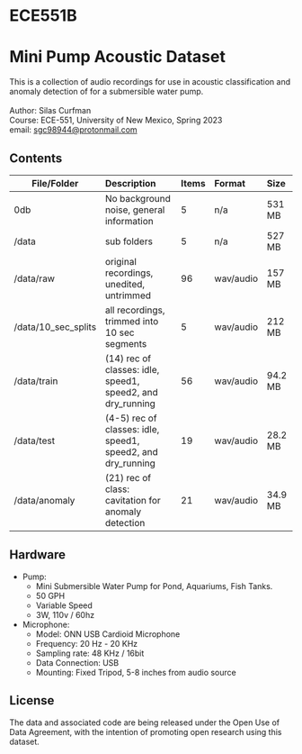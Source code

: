# ECE551B
# Mini Pump Acoustic Dataset
This is a collection of audio recordings for use in acoustic classification and anomaly detection of for a submersible water pump.<br /><br />
Author: Silas Curfman<br />
Course: ECE-551, University of New Mexico, Spring 2023<br />
email: sgc98944@protonmail.com<br />

## Contents
|File/Folder | Description | Items | Format | Size |
|------------|:------------|:------|:-----|:-----|
| 0db | No background noise, general information| 5 | n/a | 531 MB |
| /data | sub folders | 5 | n/a | 527 MB |
| /data/raw | original recordings, unedited, untrimmed | 96 | wav/audio | 157 MB |
| /data/10_sec_splits | all recordings, trimmed into 10 sec segments| 5 | wav/audio |212 MB |
| /data/train | (14) rec of classes: idle, speed1, speed2, and dry_running | 56 | wav/audio| 94.2 MB |
| /data/test  | (4-5) rec of classes: idle, speed1, speed2, and dry_running | 19 | wav/audio | 28.2 MB |
| /data/anomaly | (21) rec of class: cavitation for anomaly detection | 21 | wav/audio | 34.9 MB |

## Hardware
* Pump: 
  * Mini Submersible Water Pump for Pond, Aquariums, Fish Tanks.
  * 50 GPH
  * Variable Speed
  * 3W, 110v / 60hz
* Microphone: 
   * Model: ONN USB Cardioid Microphone
   * Frequency: 20 Hz - 20 KHz
   * Sampling rate: 48 KHz / 16bit
   * Data Connection: USB
   * Mounting: Fixed Tripod, 5-8 inches from audio source


## License
The data and associated code are being released under the Open Use of Data Agreement, with the intention of promoting open research using this dataset.
